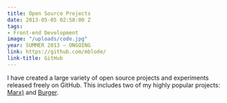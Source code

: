 ```yaml
---
title: Open Source Projects
date: 2013-05-05 02:58:00 Z
tags:
- Front-end Development
image: "/uploads/code.jpg"
year: SUMMER 2013 – ONGOING
link: https://github.com/mblode/
link-title: GitHub
---
```


I have created a large variety of open source projects and experiments released freely on GitHub. This includes two of my highly popular projects: [Marx)](http://matthewblode.com/marx/) and [Burger](http://codepen.io/mblode/full/qEGWwB/).